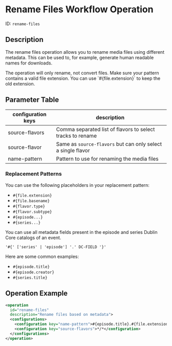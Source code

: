 Rename Files Workflow Operation
===============================

ID: `rename-files`

Description
-----------

The rename files operation allows you to rename media files using different metadata.
This can be used to, for example, generate human readable names for downloads.

<div class=warn>
    The operation will only rename, not convert files.
    Make sure your pattern contains a valid file extension.
    You can use `#{file.extension}` to keep the old extension.
</div>

Parameter Table
---------------

|configuration keys|description                                                                      |
|------------------|---------------------------------------------------------------------------------|
|source-flavors     |Comma separated list of flavors to select tracks to rename
|source-flavor      |Same as `source-flavors` but can only select a single flavor
|name-pattern      |Pattern to use for renaming the media files


### Replacement Patterns

You can use the following placeholders in your replacement pattern:

- `#{file.extension}`
- `#{file.basename}`
- `#{flavor.type}`
- `#{flavor.subtype}`
- `#{episode...}`
- `#{series...}`

You can use all metadata fields present in the episode and series Dublin Core catalogs of an event.

    '#{' ['series' | 'episode'] '.' DC-FIELD '}'

Here are some common examples:

- `#{episode.title}`
- `#{episode.creator}`
- `#{series.title}`


Operation Example
-----------------

```XML
<operation
  id="rename-files"
  description="Rename files based on metadata">
  <configurations>
    <configuration key="name-pattern">#{episode.title}.#{file.extension}</configuration>
    <configuration key="source-flavors">*/*</configuration>
  </configurations>
</operation>
```

